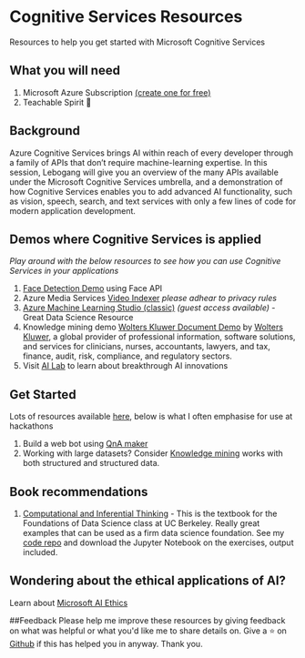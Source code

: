 # Cognitive Services Resources
Resources to help you get started with Microsoft Cognitive Services

## What you will need
1. Microsoft Azure Subscription [(create one for free)](https://azure.microsoft.com/en-us/free/)
2. Teachable Spirit 🙂

## Background

 Azure Cognitive Services brings AI within reach of every developer through a family of APIs that don’t require machine-learning expertise. In this session, Lebogang will give you an overview of the many APIs available under the Microsoft Cognitive Services umbrella, and a demonstration of how Cognitive Services enables you to add advanced AI functionality, such as vision, speech, search, and text services with only a few lines of code for modern application development.

 ## Demos where Cognitive Services is applied
 *Play around with the below resources to see how you can use Cognitive Services in your applications*

 1. [Face Detection Demo](https://azure.microsoft.com/en-us/services/cognitive-services/face/#demo) using Face API 
 2. Azure Media Services [Video Indexer](https://www.videoindexer.ai/media/library) *please adhear to privacy rules*
 3. [Azure Machine Learning Studio (classic)](https://studio.azureml.net/) *(guest access available)* - Great Data Science Resource
 3. Knowledge mining demo [Wolters Kluwer Document Demo](http://wolterskluwereap.azurewebsites.net/) by [Wolters Kluwer](https://www.wolterskluwer.com/en), a global provider of professional information, software solutions, and services for clinicians, nurses, accountants, lawyers, and tax, finance, audit, risk, compliance, and regulatory sectors.
 4. Visit [AI Lab](https://www.ailab.microsoft.com/) to learn about breakthrough AI innovations

 ## Get Started
 Lots of resources available [here](https://azure.microsoft.com/en-au/solutions/), below is what I often emphasise for use at hackathons
 
 1. Build a web bot using [QnA maker](https://www.qnamaker.ai/)
 2. Working with large datasets? Consider [Knowledge mining](https://azure.microsoft.com/en-au/solutions/knowledge-mining/#products) works with both structured and structured data.

 ## Book recommendations
 1. [Computational and Inferential Thinking](https://www.inferentialthinking.com/chapters/intro.html) - This is the textbook for the Foundations of Data Science class at UC Berkeley. Really great examples that can be used as a firm data science foundation. See my [code repo](https://github.com/Fruitymo/learn-data-science-method) and download the Jupyter Notebook on the exercises, output included.

## Wondering about the ethical applications of AI?
Learn about [Microsoft AI Ethics](https://aka.ms/ai-ethics)

##Feedback
Please help me improve these resources by giving feedback on what was helpful or what you'd like me to share details on. Give a ⭐ on [Github](https://github.com/Fruitymo/cognitive-services-resources) if this has helped you in anyway. Thank you.